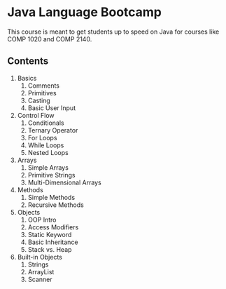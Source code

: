Java Language Bootcamp
=========================

This course is meant to get students up to speed on Java for courses like
COMP 1020 and COMP 2140.

Contents
------------

1. Basics
   1. Comments
   2. Primitives
   3. Casting
   4. Basic User Input
2. Control Flow
   1. Conditionals
   2. Ternary Operator
   3. For Loops
   4. While Loops
   5. Nested Loops
3. Arrays
   1. Simple Arrays
   2. Primitive Strings
   3. Multi-Dimensional Arrays
4. Methods
   1. Simple Methods
   2. Recursive Methods
5. Objects
   1. OOP Intro
   2. Access Modifiers
   3. Static Keyword
   4. Basic Inheritance
   5. Stack vs. Heap
6. Built-in Objects
   1. Strings
   2. ArrayList
   3. Scanner
